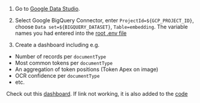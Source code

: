 1. Go to [Google Data Studio](https://datastudio.google.com/).

2. Select Google BigQuery Connector, enter `ProjectId=${GCP_PROJECT_ID}`,
   choose `Data set=${BIGQUERY_DATASET}`, `Table=embedding`. The variable names
   you had entered into the [root .env file](../.env)

3. Create a dashboard including e.g.

- Number of records per `documentType`
- Most common tokens per `documentType`
- An aggregation of token positions (Token Apex on image)
- OCR confidence per `documentType`
- etc.

Check out this [dashboard](https://datastudio.google.com/reporting/6bda51f6-6592-4d0f-af89-92de9789981b/page/sA1oC). If link not working, it is also
added to the [code](./Doc-as-graph.pdf)
